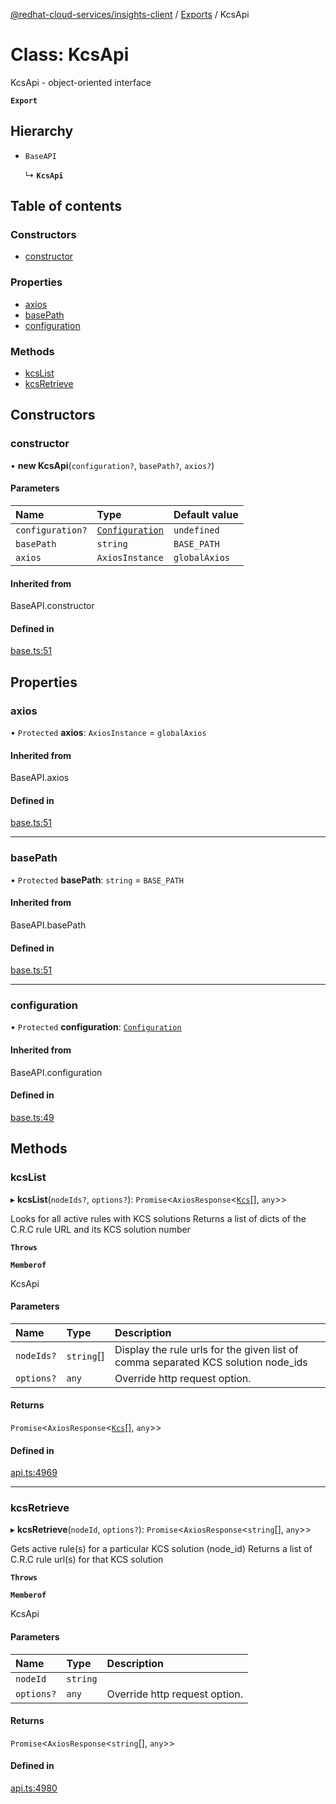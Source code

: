 [@redhat-cloud-services/insights-client](../README.md) / [Exports](../modules.md) / KcsApi

# Class: KcsApi

KcsApi - object-oriented interface

**`Export`**

## Hierarchy

- `BaseAPI`

  ↳ **`KcsApi`**

## Table of contents

### Constructors

- [constructor](KcsApi.md#constructor)

### Properties

- [axios](KcsApi.md#axios)
- [basePath](KcsApi.md#basepath)
- [configuration](KcsApi.md#configuration)

### Methods

- [kcsList](KcsApi.md#kcslist)
- [kcsRetrieve](KcsApi.md#kcsretrieve)

## Constructors

### constructor

• **new KcsApi**(`configuration?`, `basePath?`, `axios?`)

#### Parameters

| Name | Type | Default value |
| :------ | :------ | :------ |
| `configuration?` | [`Configuration`](Configuration.md) | `undefined` |
| `basePath` | `string` | `BASE_PATH` |
| `axios` | `AxiosInstance` | `globalAxios` |

#### Inherited from

BaseAPI.constructor

#### Defined in

[base.ts:51](https://github.com/RedHatInsights/javascript-clients/blob/master/packages/insights/base.ts#L51)

## Properties

### axios

• `Protected` **axios**: `AxiosInstance` = `globalAxios`

#### Inherited from

BaseAPI.axios

#### Defined in

[base.ts:51](https://github.com/RedHatInsights/javascript-clients/blob/master/packages/insights/base.ts#L51)

___

### basePath

• `Protected` **basePath**: `string` = `BASE_PATH`

#### Inherited from

BaseAPI.basePath

#### Defined in

[base.ts:51](https://github.com/RedHatInsights/javascript-clients/blob/master/packages/insights/base.ts#L51)

___

### configuration

• `Protected` **configuration**: [`Configuration`](Configuration.md)

#### Inherited from

BaseAPI.configuration

#### Defined in

[base.ts:49](https://github.com/RedHatInsights/javascript-clients/blob/master/packages/insights/base.ts#L49)

## Methods

### kcsList

▸ **kcsList**(`nodeIds?`, `options?`): `Promise`<`AxiosResponse`<[`Kcs`](../interfaces/Kcs.md)[], `any`\>\>

Looks for all active rules with KCS solutions  Returns a list of dicts of the C.R.C rule URL and its KCS solution number

**`Throws`**

**`Memberof`**

KcsApi

#### Parameters

| Name | Type | Description |
| :------ | :------ | :------ |
| `nodeIds?` | `string`[] | Display the rule urls for the given list of comma separated KCS solution node_ids |
| `options?` | `any` | Override http request option. |

#### Returns

`Promise`<`AxiosResponse`<[`Kcs`](../interfaces/Kcs.md)[], `any`\>\>

#### Defined in

[api.ts:4969](https://github.com/RedHatInsights/javascript-clients/blob/master/packages/insights/api.ts#L4969)

___

### kcsRetrieve

▸ **kcsRetrieve**(`nodeId`, `options?`): `Promise`<`AxiosResponse`<`string`[], `any`\>\>

Gets active rule(s) for a particular KCS solution (node_id)  Returns a list of C.R.C rule url(s) for that KCS solution

**`Throws`**

**`Memberof`**

KcsApi

#### Parameters

| Name | Type | Description |
| :------ | :------ | :------ |
| `nodeId` | `string` |  |
| `options?` | `any` | Override http request option. |

#### Returns

`Promise`<`AxiosResponse`<`string`[], `any`\>\>

#### Defined in

[api.ts:4980](https://github.com/RedHatInsights/javascript-clients/blob/master/packages/insights/api.ts#L4980)
